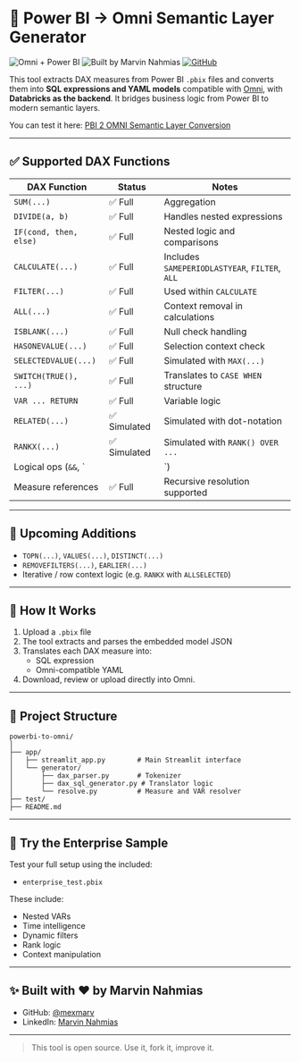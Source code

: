# 🧠 Power BI → Omni Semantic Layer Generator

![Omni + Power BI](https://img.shields.io/badge/DAX%20→%20Omni-Translator-blueviolet)
![Built by Marvin Nahmias](https://img.shields.io/badge/Built%20by-Marvin%20Nahmias-blue)
[![GitHub](https://img.shields.io/github/stars/mexmarv/powerbi-to-omni?style=social)](https://github.com/mexmarv/powerbi-to-omni)

This tool extracts DAX measures from Power BI `.pbix` files and converts them into **SQL expressions and YAML models** compatible with [Omni](https://omni.co), with **Databricks as the backend**. It bridges business logic from Power BI to modern semantic layers.

You can test it here: [PBI 2 OMNI Semantic Layer Conversion](https://pbi2omni.streamlit.app/)

---

## ✅ Supported DAX Functions

| DAX Function             | Status       | Notes                                 |
|--------------------------|--------------|----------------------------------------|
| `SUM(...)`               | ✅ Full       | Aggregation                            |
| `DIVIDE(a, b)`           | ✅ Full       | Handles nested expressions             |
| `IF(cond, then, else)`   | ✅ Full       | Nested logic and comparisons           |
| `CALCULATE(...)`         | ✅ Full       | Includes `SAMEPERIODLASTYEAR`, `FILTER`, `ALL` |
| `FILTER(...)`            | ✅ Full       | Used within `CALCULATE`                |
| `ALL(...)`               | ✅ Full       | Context removal in calculations        |
| `ISBLANK(...)`           | ✅ Full       | Null check handling                    |
| `HASONEVALUE(...)`       | ✅ Full       | Selection context check                |
| `SELECTEDVALUE(...)`     | ✅ Full       | Simulated with `MAX(...)`              |
| `SWITCH(TRUE(), ...)`    | ✅ Full       | Translates to `CASE WHEN` structure    |
| `VAR ... RETURN`         | ✅ Full       | Variable logic                         |
| `RELATED(...)`           | ✅ Simulated  | Simulated with dot-notation            |
| `RANKX(...)`             | ✅ Simulated  | Simulated with `RANK() OVER ...`       |
| Logical ops (`&&`, `||`) | ✅ Full       | Full boolean and arithmetic logic      |
| Measure references       | ✅ Full       | Recursive resolution supported         |

---

## 🚧 Upcoming Additions

- `TOPN(...)`, `VALUES(...)`, `DISTINCT(...)`
- `REMOVEFILTERS(...)`, `EARLIER(...)`
- Iterative / row context logic (e.g. `RANKX` with `ALLSELECTED`)

---

## 🚀 How It Works

1. Upload a `.pbix` file
2. The tool extracts and parses the embedded model JSON
3. Translates each DAX measure into:
   - SQL expression
   - Omni-compatible YAML
4. Download, review or upload directly into Omni.

---

## 📂 Project Structure

```
powerbi-to-omni/
│
├── app/
│   ├── streamlit_app.py        # Main Streamlit interface
│   └── generator/
│       ├── dax_parser.py       # Tokenizer
│       ├── dax_sql_generator.py # Translator logic
│       └── resolve.py          # Measure and VAR resolver
├── test/
├── README.md
```

---

## 🧪 Try the Enterprise Sample

Test your full setup using the included:

- `enterprise_test.pbix`

These include:
- Nested VARs
- Time intelligence
- Dynamic filters
- Rank logic
- Context manipulation

---

## ✨ Built with ❤️ by Marvin Nahmias

- GitHub: [@mexmarv](https://github.com/mexmarv)
- LinkedIn: [Marvin Nahmias](https://www.linkedin.com/in/marvinnahmias)

---

> This tool is open source. Use it, fork it, improve it.